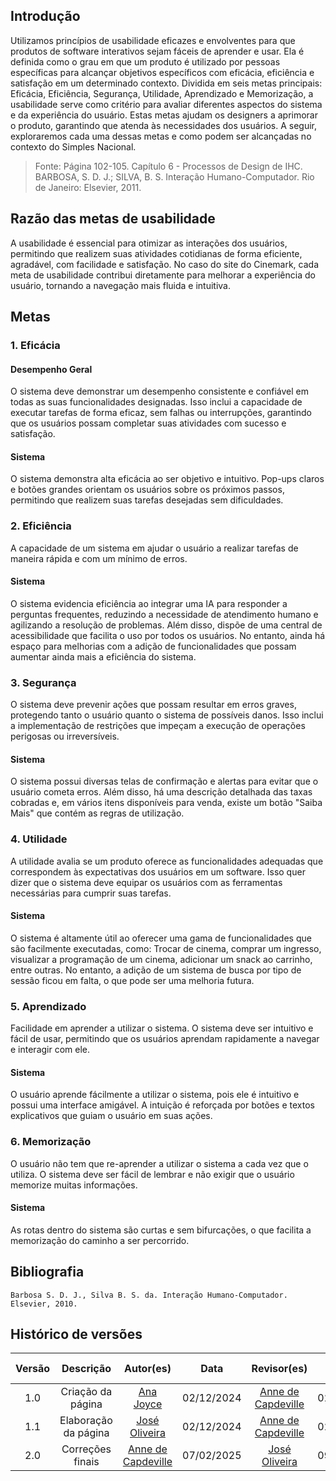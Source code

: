 ## Introdução

Utilizamos princípios de usabilidade eficazes e envolventes para que produtos de software interativos sejam fáceis de aprender e usar. Ela é definida como o grau em que um produto é utilizado por pessoas específicas para alcançar objetivos específicos com eficácia, eficiência e satisfação em um determinado contexto. Dividida em seis metas principais: Eficácia, Eficiência, Segurança, Utilidade, Aprendizado e Memorização, a usabilidade serve como critério para avaliar diferentes aspectos do sistema e da experiência do usuário. Estas metas ajudam os designers a aprimorar o produto, garantindo que atenda às necessidades dos usuários. A seguir, exploraremos cada uma dessas metas e como podem ser alcançadas no contexto do Simples Nacional.

> Fonte: Página 102-105. Capítulo 6 - Processos de Design de IHC. BARBOSA, S. D. J.; SILVA, B. S. Interação Humano-Computador. Rio de Janeiro: Elsevier, 2011.

## Razão das metas de usabilidade

A usabilidade é essencial para otimizar as interações dos usuários, permitindo que realizem suas atividades cotidianas de forma eficiente, agradável, com facilidade e satisfação. No caso do site do Cinemark, cada meta de usabilidade contribui diretamente para melhorar a experiência do usuário, tornando a navegação mais fluida e intuitiva.

## Metas

### 1. Eficácia

#### Desempenho Geral

O sistema deve demonstrar um desempenho consistente e confiável em todas as suas funcionalidades designadas. Isso inclui a capacidade de executar tarefas de forma eficaz, sem falhas ou interrupções, garantindo que os usuários possam completar suas atividades com sucesso e satisfação.

#### Sistema

O sistema demonstra alta eficácia ao ser objetivo e intuitivo. Pop-ups claros e botões grandes orientam os usuários sobre os próximos passos, permitindo que realizem suas tarefas desejadas sem dificuldades.

### 2. Eficiência

A capacidade de um sistema em ajudar o usuário a realizar tarefas de maneira rápida e com um mínimo de erros.

#### Sistema

O sistema evidencia eficiência ao integrar uma IA para responder a perguntas frequentes, reduzindo a necessidade de atendimento humano e agilizando a resolução de problemas. Além disso, dispõe de uma central de acessibilidade que facilita o uso por todos os usuários. No entanto, ainda há espaço para melhorias com a adição de funcionalidades que possam aumentar ainda mais a eficiência do sistema.

### 3. Segurança

O sistema deve prevenir ações que possam resultar em erros graves, protegendo tanto o usuário quanto o sistema de possíveis danos. Isso inclui a implementação de restrições que impeçam a execução de operações perigosas ou irreversíveis.

#### Sistema

O sistema possui diversas telas de confirmação e alertas para evitar que o usuário cometa erros. Além disso, há uma descrição detalhada das taxas cobradas e, em vários itens disponíveis para venda, existe um botão "Saiba Mais" que contém as regras de utilização.

### 4. Utilidade

A utilidade avalia se um produto oferece as funcionalidades adequadas que correspondem às expectativas dos usuários em um software. Isso quer dizer que o sistema deve equipar os usuários com as ferramentas necessárias para cumprir suas tarefas.

#### Sistema

O sistema é altamente útil ao oferecer uma gama de funcionalidades que são facilmente executadas, como: Trocar de cinema, comprar um ingresso, visualizar a programação de um cinema, adicionar um snack ao carrinho, entre outras. No entanto, a adição de um sistema de busca por tipo de sessão ficou em falta, o que pode ser uma melhoria futura.

### 5. Aprendizado

Facilidade em aprender a utilizar o sistema. O sistema deve ser intuitivo e fácil de usar, permitindo que os usuários aprendam rapidamente a navegar e interagir com ele.

#### Sistema

O usuário aprende fácilmente a utilizar o sistema, pois ele é intuitivo e possui uma interface amigável. A intuição é reforçada por botões e textos explicativos que guiam o usuário em suas ações.

### 6. Memorização

O usuário não tem que re-aprender a utilizar o sistema a cada vez que o utiliza. O sistema deve ser fácil de lembrar e não exigir que o usuário memorize muitas informações.

#### Sistema

As rotas dentro do sistema são curtas e sem bifurcações, o que facilita a memorização do caminho a ser percorrido.

## Bibliografia

    Barbosa S. D. J., Silva B. S. da. Interação Humano-Computador. Elsevier, 2010.

## Histórico de versões

| Versão |      Descrição       |                     Autor(es)                      |    Data    |                    Revisor(es)                     | Data de revisão |
| :----: | :------------------: | :------------------------------------------------: | :--------: | :------------------------------------------------: | :-------------: |
|  1.0   |  Criação da página   |   [Ana Joyce](https://github.com/anajoyceamorim)   | 02/12/2024 | [Anne de Capdeville](https://github.com/nanecapde) |   02/12/2024    |
|  1.1   | Elaboração da página |    [José Oliveira](https://github.com/Jose1277)    | 02/12/2024 | [Anne de Capdeville](https://github.com/nanecapde) |   02/12/2024    |
|  2.0   |   Correções finais   | [Anne de Capdeville](https://github.com/nanecapde) | 07/02/2025 |      [José Oliveira](https://github.com/Jose1277)                                               |   09/02/2025    |
